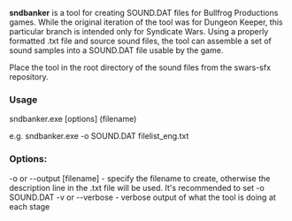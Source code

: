 **sndbanker** is a tool for creating SOUND.DAT files for Bullfrog Productions games. While the original iteration of the tool was for Dungeon Keeper, this particular branch is intended only for Syndicate Wars.
Using a properly formatted .txt file and source sound files, the tool can assemble a set of sound samples into a SOUND.DAT file usable by the game.

Place the tool in the root directory of the sound files from the swars-sfx repository.

### Usage

 sndbanker.exe [options] (filename)
 
e.g.  sndbanker.exe -o SOUND.DAT filelist_eng.txt

### Options:
-o or --output [filename] - specify the filename to create, otherwise the description line in the .txt file will be used. It's recommended to set -o SOUND.DAT
-v or --verbose - verbose output of what the tool is doing at each stage
